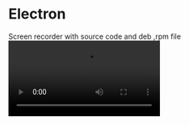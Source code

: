 # Electron
Screen recorder with source code and deb ,rpm file
![](https://github.com/shwanvas060/electron/blob/main/recording.webm)

